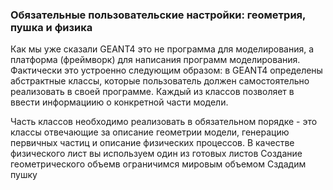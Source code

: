 ### Обязательные пользовательские настройки: геометрия, пушка и физика
Как мы уже сказали GEANT4 это не программа для моделирования, а платформа (фреймворк) для написания программ моделирования. Фактически это устроенно следующим образом: в GEANT4 определены абстрактные классы, которые пользователь должен самостоятельно реализовать в своей программе. Каждый из классов позволяет в ввести информациию о конкретной части модели.

Часть классов необходимо реализовать в обязательном порядке - это классы отвечающие за описание геометрии модели, генерацию первичных частиц и описание физических процессов. 
В качестве физического лист вы используем один из готовых листов
Создание геометрического объемв ограничимся мировым объемом
Сздадим пушку



